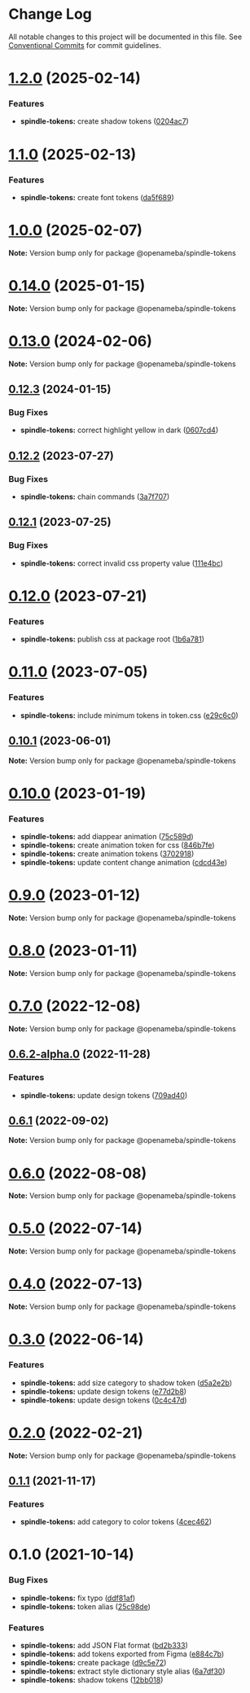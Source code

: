 # Change Log

All notable changes to this project will be documented in this file.
See [Conventional Commits](https://conventionalcommits.org) for commit guidelines.

# [1.2.0](https://github.com/openameba/spindle/compare/@openameba/spindle-tokens@1.1.0...@openameba/spindle-tokens@1.2.0) (2025-02-14)

### Features

- **spindle-tokens:** create shadow tokens ([0204ac7](https://github.com/openameba/spindle/commit/0204ac745f55963c1636ab2c54436f03ea49b8c6))

# [1.1.0](https://github.com/openameba/spindle/compare/@openameba/spindle-tokens@1.0.0...@openameba/spindle-tokens@1.1.0) (2025-02-13)

### Features

- **spindle-tokens:** create font tokens ([da5f689](https://github.com/openameba/spindle/commit/da5f689ed2009eb74378e5171eba6e07afe1c4d3))

# [1.0.0](https://github.com/openameba/spindle/compare/@openameba/spindle-tokens@0.14.0...@openameba/spindle-tokens@1.0.0) (2025-02-07)

**Note:** Version bump only for package @openameba/spindle-tokens

# [0.14.0](https://github.com/openameba/spindle/compare/@openameba/spindle-tokens@0.13.0...@openameba/spindle-tokens@0.14.0) (2025-01-15)

**Note:** Version bump only for package @openameba/spindle-tokens

# [0.13.0](https://github.com/openameba/spindle/compare/@openameba/spindle-tokens@0.12.3...@openameba/spindle-tokens@0.13.0) (2024-02-06)

**Note:** Version bump only for package @openameba/spindle-tokens

## [0.12.3](https://github.com/openameba/spindle/compare/@openameba/spindle-tokens@0.12.2...@openameba/spindle-tokens@0.12.3) (2024-01-15)

### Bug Fixes

- **spindle-tokens:** correct highlight yellow in dark ([0607cd4](https://github.com/openameba/spindle/commit/0607cd4e96e0f3abf70936c760dabc3408946477))

## [0.12.2](https://github.com/openameba/spindle/compare/@openameba/spindle-tokens@0.12.1...@openameba/spindle-tokens@0.12.2) (2023-07-27)

### Bug Fixes

- **spindle-tokens:** chain commands ([3a7f707](https://github.com/openameba/spindle/commit/3a7f7071205cbf2205cd4aa5a68768949f771265))

## [0.12.1](https://github.com/openameba/spindle/compare/@openameba/spindle-tokens@0.12.0...@openameba/spindle-tokens@0.12.1) (2023-07-25)

### Bug Fixes

- **spindle-tokens:** correct invalid css property value ([111e4bc](https://github.com/openameba/spindle/commit/111e4bc6f6738c57a5956e46c64cd9fc6bb7b931))

# [0.12.0](https://github.com/openameba/spindle/compare/@openameba/spindle-tokens@0.11.0...@openameba/spindle-tokens@0.12.0) (2023-07-21)

### Features

- **spindle-tokens:** publish css at package root ([1b6a781](https://github.com/openameba/spindle/commit/1b6a7817f41f43c8a3d1377664f6349c3e414324))

# [0.11.0](https://github.com/openameba/spindle/compare/@openameba/spindle-tokens@0.10.1...@openameba/spindle-tokens@0.11.0) (2023-07-05)

### Features

- **spindle-tokens:** include minimum tokens in token.css ([e29c6c0](https://github.com/openameba/spindle/commit/e29c6c06967a6bf3c792398641e9171065717001))

## [0.10.1](https://github.com/openameba/spindle/compare/@openameba/spindle-tokens@0.10.0...@openameba/spindle-tokens@0.10.1) (2023-06-01)

**Note:** Version bump only for package @openameba/spindle-tokens

# [0.10.0](https://github.com/openameba/spindle/compare/@openameba/spindle-tokens@0.9.0...@openameba/spindle-tokens@0.10.0) (2023-01-19)

### Features

- **spindle-tokens:** add diappear animation ([75c589d](https://github.com/openameba/spindle/commit/75c589d1f451a96195c1c464e81cd5a90fe2a073))
- **spindle-tokens:** create animation token for css ([846b7fe](https://github.com/openameba/spindle/commit/846b7fe6bb9794621ca5c58f017ee9f3d66282b2))
- **spindle-tokens:** create animation tokens ([3702918](https://github.com/openameba/spindle/commit/37029180dfe49f73b3a6a1ad5c6623ff2bc4dbcb))
- **spindle-tokens:** update content change animation ([cdcd43e](https://github.com/openameba/spindle/commit/cdcd43e37ae596ed2a06f5900e017ecdcfbf9c95))

# [0.9.0](https://github.com/openameba/spindle/compare/@openameba/spindle-tokens@0.8.0...@openameba/spindle-tokens@0.9.0) (2023-01-12)

**Note:** Version bump only for package @openameba/spindle-tokens

# [0.8.0](https://github.com/openameba/spindle/compare/@openameba/spindle-tokens@0.7.0...@openameba/spindle-tokens@0.8.0) (2023-01-11)

**Note:** Version bump only for package @openameba/spindle-tokens

# [0.7.0](https://github.com/openameba/spindle/compare/@openameba/spindle-tokens@0.6.2-alpha.0...@openameba/spindle-tokens@0.7.0) (2022-12-08)

**Note:** Version bump only for package @openameba/spindle-tokens

## [0.6.2-alpha.0](https://github.com/openameba/spindle/compare/@openameba/spindle-tokens@0.6.1...@openameba/spindle-tokens@0.6.2-alpha.0) (2022-11-28)

### Features

- **spindle-tokens:** update design tokens ([709ad40](https://github.com/openameba/spindle/commit/709ad409732ab493f1b737398444d2cb8c3dac1f))

## [0.6.1](https://github.com/openameba/spindle/compare/@openameba/spindle-tokens@0.6.0...@openameba/spindle-tokens@0.6.1) (2022-09-02)

**Note:** Version bump only for package @openameba/spindle-tokens

# [0.6.0](https://github.com/openameba/spindle/compare/@openameba/spindle-tokens@0.5.0...@openameba/spindle-tokens@0.6.0) (2022-08-08)

**Note:** Version bump only for package @openameba/spindle-tokens

# [0.5.0](https://github.com/openameba/spindle/compare/@openameba/spindle-tokens@0.4.0...@openameba/spindle-tokens@0.5.0) (2022-07-14)

**Note:** Version bump only for package @openameba/spindle-tokens

# [0.4.0](https://github.com/openameba/spindle/compare/@openameba/spindle-tokens@0.3.0...@openameba/spindle-tokens@0.4.0) (2022-07-13)

**Note:** Version bump only for package @openameba/spindle-tokens

# [0.3.0](https://github.com/openameba/spindle/compare/@openameba/spindle-tokens@0.2.0...@openameba/spindle-tokens@0.3.0) (2022-06-14)

### Features

- **spindle-tokens:** add size category to shadow token ([d5a2e2b](https://github.com/openameba/spindle/commit/d5a2e2b9e87f9da350b67e9d6d521720724a4065))
- **spindle-tokens:** update design tokens ([e77d2b8](https://github.com/openameba/spindle/commit/e77d2b897c6d07cecc6cdf926dfb0c2c4d3729ad))
- **spindle-tokens:** update design tokens ([0c4c47d](https://github.com/openameba/spindle/commit/0c4c47de7c5f6650829e20d688a8845fe1aa0cf6))

# [0.2.0](https://github.com/openameba/spindle/compare/@openameba/spindle-tokens@0.1.1...@openameba/spindle-tokens@0.2.0) (2022-02-21)

**Note:** Version bump only for package @openameba/spindle-tokens

## [0.1.1](https://github.com/openameba/spindle/compare/@openameba/spindle-tokens@0.1.0...@openameba/spindle-tokens@0.1.1) (2021-11-17)

### Features

- **spindle-tokens:** add category to color tokens ([4cec462](https://github.com/openameba/spindle/commit/4cec462ccab82cf7c34f7e0f27cabd0bd4f9796c))

# 0.1.0 (2021-10-14)

### Bug Fixes

- **spindle-tokens:** fix typo ([ddf81af](https://github.com/openameba/spindle/commit/ddf81af2a841039ae2cf80ab863f6dbeee27dbe8))
- **spindle-tokens:** token alias ([25c98de](https://github.com/openameba/spindle/commit/25c98de1a548015ddad0ed3f9fac585e66e82cb6))

### Features

- **spindle-tokens:** add JSON Flat format ([bd2b333](https://github.com/openameba/spindle/commit/bd2b3332c710cc121c9725d03039c2d6f71b9a8d))
- **spindle-tokens:** add tokens exported from Figma ([e884c7b](https://github.com/openameba/spindle/commit/e884c7b2d10aab74f1ad87b591ced78b2dcf3681))
- **spindle-tokens:** create package ([d9c5e72](https://github.com/openameba/spindle/commit/d9c5e72120d049bb5306c54120c043422b76ecac))
- **spindle-tokens:** extract style dictionary style alias ([6a7df30](https://github.com/openameba/spindle/commit/6a7df3075856c4c44664880867b1ad17a6dc7708))
- **spindle-tokens:** shadow tokens ([12bb018](https://github.com/openameba/spindle/commit/12bb0181ee6fe6bc8de7d169bcb45153868c4f2b))
